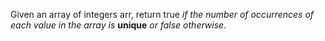 Given an array of integers arr, return true *if the number of occurrences of each value in the array is* **unique** *or false otherwise*.